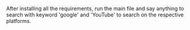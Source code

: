 After installing all the requirements, run the main file and say anything to search with keyword 'google' and 'YouTube' to search on the respective platforms.